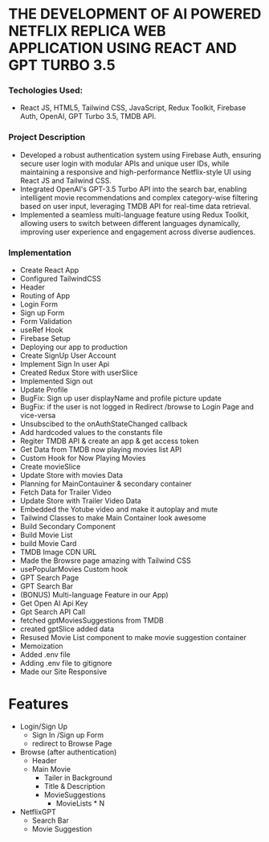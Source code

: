 # THE DEVELOPMENT OF AI POWERED NETFLIX REPLICA WEB APPLICATION USING REACT AND GPT TURBO 3.5

### Techologies Used:
- React JS, HTML5, Tailwind CSS, JavaScript, Redux Toolkit, Firebase Auth, OpenAI, GPT Turbo 3.5, TMDB API.

### Project Description
- Developed a robust authentication system using Firebase Auth, ensuring secure user login with modular APIs and unique user IDs, while maintaining a responsive and high-performance Netflix-style UI using React JS and Tailwind CSS.
- Integrated OpenAI's GPT-3.5 Turbo API into the search bar, enabling intelligent movie recommendations and complex category-wise filtering based on user input, leveraging TMDB API for real-time data retrieval.
- Implemented a seamless multi-language feature using Redux Toolkit, allowing users to switch between different languages dynamically, improving user experience and engagement across diverse audiences.

### Implementation
- Create React App
- Configured TailwindCSS 
- Header
- Routing of App
- Login Form
- Sign up Form
- Form Validation
- useRef Hook
- Firebase Setup
- Deploying our app to production
- Create SignUp User Account
- Implement Sign In user Api
- Created Redux Store with userSlice
- Implemented Sign out 
- Update Profile
- BugFix: Sign up user displayName and profile picture update
- BugFix: if the user is not logged in Redirect /browse to Login Page and vice-versa
- Unsubscibed to the onAuthStateChanged callback
- Add hardcoded values to the constants file
- Regiter TMDB API & create an app & get access token
- Get Data from TMDB now playing movies list API
- Custom Hook for Now Playing Movies
- Create movieSlice
- Update Store with movies Data
- Planning for MainContauiner & secondary container
- Fetch Data for Trailer Video
- Update Store with Trailer Video Data
- Embedded the Yotube video and make it autoplay and mute
- Tailwind Classes to make Main Container look awesome
- Build Secondary Component
- Build Movie List
- build Movie Card
- TMDB Image CDN URL
- Made the Browsre page amazing with Tailwind CSS
- usePopularMovies Custom hook
- GPT Search Page
- GPT Search Bar
- (BONUS) Multi-language Feature in our App)
- Get Open AI Api Key 
- Gpt Search API Call
- fetched gptMoviesSuggestions from TMDB
- created gptSlice added data
- Resused Movie List component to make movie suggestion container
- Memoization
- Added .env file
- Adding .env file to gitignore
- Made our Site Responsive

# Features
- Login/Sign Up
    - Sign In /Sign up Form
    - redirect to Browse Page
- Browse (after authentication)
    - Header
    - Main Movie
        - Tailer in Background
        - Title & Description
        - MovieSuggestions
            - MovieLists * N 
- NetflixGPT
    - Search Bar
    - Movie Suggestion
